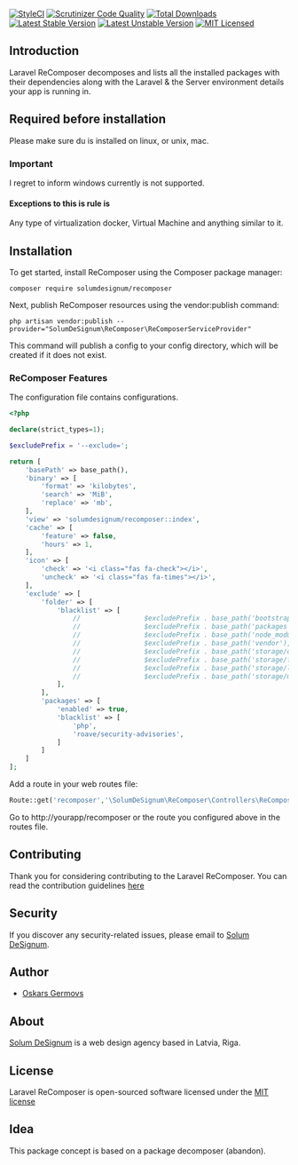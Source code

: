 [![StyleCI](https://github.styleci.io/repos/145921620/shield?branch=master)](https://github.styleci.io/repos/145921620)
[![Scrutinizer Code Quality](https://scrutinizer-ci.com/g//recomposer/badges/quality-score.png?b=master)](https://scrutinizer-ci.com/g//recomposer/?branch=master)
[![Total Downloads](https://poser.pugx.org/solumdesignum/recomposer/downloads)](https://packagist.org/packages/solumdesignum/recomposer)
[![Latest Stable Version](https://poser.pugx.org/solumdesignum/recomposer/v/stable)](https://packagist.org/packages/solumdesignum/recomposer)
[![Latest Unstable Version](https://poser.pugx.org/solumdesignum/recomposer/v/unstable)](https://packagist.org/packages/solumdesignum/recomposer)
[![MIT Licensed](https://img.shields.io/badge/license-MIT-brightgreen.svg?style=flat-square)](LICENSE.md)

## Introduction
Laravel ReComposer decomposes and lists all the installed packages with their
dependencies along with the Laravel & the Server environment details your app is running in.

## Required before installation
Please make sure du is installed on linux, or unix, mac.

### Important
I regret to inform windows currently is not supported. 
#### Exceptions to this is rule is
Any type of virtualization docker, Virtual Machine and anything similar to it.

## Installation
To get started, install ReComposer using the Composer package manager:
```shell
composer require solumdesignum/recomposer
```

Next, publish ReComposer resources using the vendor:publish command:

```shell
php artisan vendor:publish --provider="SolumDeSignum\ReComposer\ReComposerServiceProvider"
```

This command will publish a config to your config directory, which will be
created if it does not exist.

### ReComposer Features
The configuration file contains configurations.
```php
<?php

declare(strict_types=1);

$excludePrefix = '--exclude=';

return [
    'basePath' => base_path(),
    'binary' => [
        'format' => 'kilobytes',
        'search' => 'MiB',
        'replace' => 'mb',
    ],
    'view' => 'solumdesignum/recomposer::index',
    'cache' => [
        'feature' => false,
        'hours' => 1,
    ],
    'icon' => [
        'check' => '<i class="fas fa-check"></i>',
        'uncheck' => '<i class="fas fa-times"></i>',
    ],
    'exclude' => [
        'folder' => [
            'blacklist' => [
                //                $excludePrefix . base_path('bootstrap'),
                //                $excludePrefix . base_path('packages'),
                //                $excludePrefix . base_path('node_modules'),
                //                $excludePrefix . base_path('vendor'),
                //                $excludePrefix . base_path('storage/debugbar'),
                //                $excludePrefix . base_path('storage/framework'),
                //                $excludePrefix . base_path('storage/logs'),
                //                $excludePrefix . base_path('storage/medialibrary'),
            ],
        ],
        'packages' => [
            'enabled' => true,
            'blacklist' => [
                'php',
                'roave/security-advisories',
            ]
        ]
    ]
];
````

Add a route in your web routes file:

```php
Route::get('recomposer','\SolumDeSignum\ReComposer\Controllers\ReComposerController@index');
```
Go to http://yourapp/recomposer or the route you configured above in the routes file.

## Contributing
Thank you for considering contributing to the Laravel ReComposer. You can read the contribution guidelines [here](CONTRIBUTING.md)

## Security
If you discover any security-related issues, please email to [Solum DeSignum](mailto:oskars_germovs@inbox.lv).

## Author
- [Oskars Germovs](https://github.com/Faks)

## About
[Solum DeSignum](https://solum-designum.eu) is a web design agency based in Latvia, Riga.

## License
Laravel ReComposer is open-sourced software licensed under the [MIT license](LICENSE.md)

## Idea
This package concept is based on a package decomposer (abandon).

